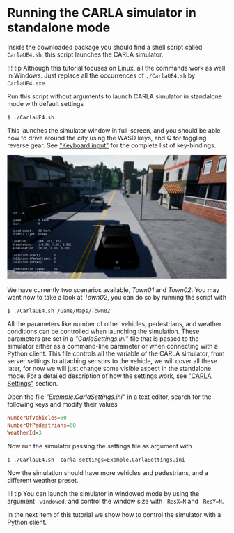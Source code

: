 <h1>Running the CARLA simulator in standalone mode</h1>

Inside the downloaded package you should find a shell script called
`CarlaUE4.sh`, this script launches the CARLA simulator.

!!! tip
    Although this tutorial focuses on Linux, all the commands work as well in
    Windows. Just replace all the occurrences of `./CarlaUE4.sh` by
    `CarlaUE4.exe`.

Run this script without arguments to launch CARLA simulator in standalone mode
with default settings

    $ ./CarlaUE4.sh

This launches the simulator window in full-screen, and you should be able
now to drive around the city using the WASD keys, and Q for toggling reverse
gear. See ["Keyboard input"](simulator_keyboard_input.md) for the complete list
of key-bindings.

![Simulator window](img/simulator_window.png)

We have currently two scenarios available, _Town01_ and _Town02_. You may want
now to take a look at _Town02_, you can do so by running the script with

    $ ./CarlaUE4.sh /Game/Maps/Town02

All the parameters like number of other vehicles, pedestrians, and weather
conditions can be controlled when launching the simulation. These parameters are
set in a _"CarlaSettings.ini"_ file that is passed to the simulator either as a
command-line parameter or when connecting with a Python client. This file
controls all the variable of the CARLA simulator, from server settings to
attaching sensors to the vehicle, we will cover all these later, for now we will
just change some visible aspect in the standalone mode. For a detailed
description of how the settings work, see ["CARLA Settings"](carla_settings.md)
section.

Open the file _"Example.CarlaSettings.ini"_ in a text editor, search for the
following keys and modify their values

```ini
NumberOfVehicles=60
NumberOfPedestrians=60
WeatherId=3
```

Now run the simulator passing the settings file as argument with

    $ ./CarlaUE4.sh -carla-settings=Example.CarlaSettings.ini

Now the simulation should have more vehicles and pedestrians, and a
different weather preset.

!!! tip
    You can launch the simulator in windowed mode by using the argument
    `-windowed`, and control the window size with `-ResX=N` and `-ResY=N`.

In the next item of this tutorial we show how to control the simulator with a
Python client.
